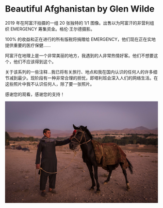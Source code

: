 # Beautiful Afghanistan by Glen Wilde

2019 年在阿富汗拍摄的一组 20 张独特的 1/1 图像。出售以为阿富汗的非营利组织 EMERGENCY 筹集资金。格伦·王尔德摄影。

100% 的收益和正在进行的所有版税将捐赠给 EMERGENCY，他们现在正在实地提供重要的医疗保健......

阿富汗在地理上是一个非常美丽的地方，我遇到的人非常热情好客。他们不想要这个，他们不应该得到这个。

关于该系列的一些注释...我已将有关旅行、地点和我在国内认识的任何人的许多细节减到最少。现阶段有一种非常合理的担忧，即塔利班会深入人们的网络生活。在这些照片中我不认识任何人，除了要一张照片。

感谢您的观看，感谢您的支持！

![nft](unnamed.jpg)
